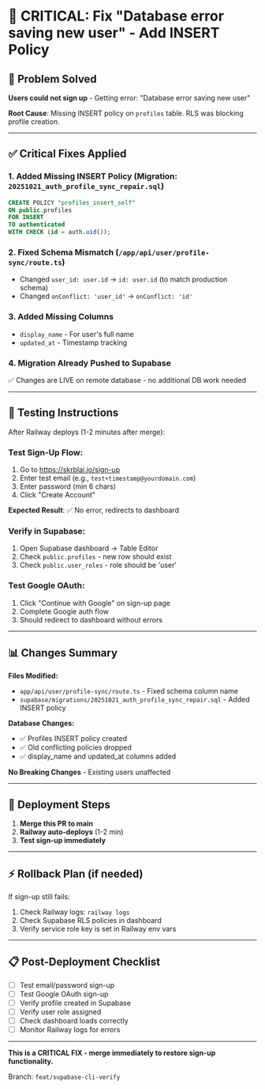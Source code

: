 # 🔐 CRITICAL: Fix "Database error saving new user" - Add INSERT Policy

## 🚨 Problem Solved

**Users could not sign up** - Getting error: "Database error saving new user"

**Root Cause**: Missing INSERT policy on `profiles` table. RLS was blocking profile creation.

---

## ✅ Critical Fixes Applied

### 1. **Added Missing INSERT Policy** (Migration: `20251021_auth_profile_sync_repair.sql`)
```sql
CREATE POLICY "profiles_insert_self"
ON public.profiles
FOR INSERT
TO authenticated
WITH CHECK (id = auth.uid());
```

### 2. **Fixed Schema Mismatch** (`/app/api/user/profile-sync/route.ts`)
- Changed `user_id: user.id` → `id: user.id` (to match production schema)
- Changed `onConflict: 'user_id'` → `onConflict: 'id'`

### 3. **Added Missing Columns**
- `display_name` - For user's full name
- `updated_at` - Timestamp tracking

### 4. **Migration Already Pushed to Supabase**
✅ Changes are LIVE on remote database - no additional DB work needed

---

## 🧪 Testing Instructions

After Railway deploys (1-2 minutes after merge):

### Test Sign-Up Flow:
1. Go to https://skrblai.io/sign-up
2. Enter test email (e.g., `test+timestamp@yourdomain.com`)
3. Enter password (min 6 chars)
4. Click "Create Account"

**Expected Result**: ✅ No error, redirects to dashboard

### Verify in Supabase:
1. Open Supabase dashboard → Table Editor
2. Check `public.profiles` - new row should exist
3. Check `public.user_roles` - role should be 'user'

### Test Google OAuth:
1. Click "Continue with Google" on sign-up page
2. Complete Google auth flow
3. Should redirect to dashboard without errors

---

## 📊 Changes Summary

**Files Modified:**
- `app/api/user/profile-sync/route.ts` - Fixed schema column name
- `supabase/migrations/20251021_auth_profile_sync_repair.sql` - Added INSERT policy

**Database Changes:**
- ✅ Profiles INSERT policy created
- ✅ Old conflicting policies dropped
- ✅ display_name and updated_at columns added

**No Breaking Changes** - Existing users unaffected

---

## 🚀 Deployment Steps

1. **Merge this PR to main**
2. **Railway auto-deploys** (1-2 min)
3. **Test sign-up immediately**

---

## ⚡ Rollback Plan (if needed)

If sign-up still fails:
1. Check Railway logs: `railway logs`
2. Check Supabase RLS policies in dashboard
3. Verify service role key is set in Railway env vars

---

## 📋 Post-Deployment Checklist

- [ ] Test email/password sign-up
- [ ] Test Google OAuth sign-up  
- [ ] Verify profile created in Supabase
- [ ] Verify user role assigned
- [ ] Check dashboard loads correctly
- [ ] Monitor Railway logs for errors

---

**This is a CRITICAL FIX - merge immediately to restore sign-up functionality.**

Branch: `feat/supabase-cli-verify`
